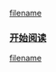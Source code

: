 [filename](../common/index_header.md ':include')

### [开始阅读](menu?id=目录) 

[filename](../common/index_footer.md ':include')




